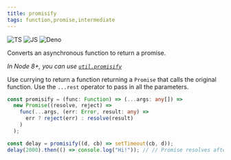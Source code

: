 ```yaml
---
title: promisify
tags: function,promise,intermediate
---
```


![TS](https://img.shields.io/badge/supports-typescript-blue.svg?style=flat-square)
![JS](https://img.shields.io/badge/supports-javascript-yellow.svg?style=flat-square)
![Deno](https://img.shields.io/badge/supports-deno-green.svg?style=flat-square)

Converts an asynchronous function to return a promise.

_In Node 8+, you can use [`util.promisify`](https://nodejs.org/api/util.html#util_util_promisify_original)_

Use currying to return a function returning a `Promise` that calls the original function.
Use the `...rest` operator to pass in all the parameters.

```ts title="typescript"
const promisify = (func: Function) => (...args: any[]) =>
  new Promise((resolve, reject) =>
    func(...args, (err: Error, result: any) =>
      err ? reject(err) : resolve(result)
    )
  );
```

```ts title="typescript"
const delay = promisify((d, cb) => setTimeout(cb, d));
delay(2000).then(() => console.log("Hi!")); // // Promise resolves after 2s
```
